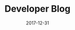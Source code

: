 ---
title: Developer Blog
headline: Technical Blog
textline: Welcome to the Technical blog!
weight: 4
outputs:
- HTML
- RSS
date: 2017-12-31
description: 'Technical Blog'
author: []
categories: []
cta:
  headline: ''
  textline: ''
  calls_to_action: []
private: true
aliases: []
slug: '/blog'
---
